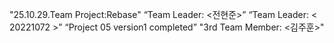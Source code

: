 "25.10.29.Team Project:Rebase"
“Team Leader: <전현준>”
“Team Leader: < 20221072 >”
“Project 05 version1 completed”
"3rd Team Member: <김주훈>"